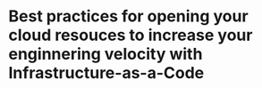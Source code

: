 # Best practices for opening your cloud resouces to increase your enginnering velocity with Infrastructure-as-a-Code
